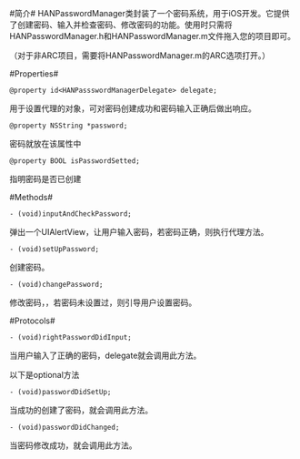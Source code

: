 #简介#
HANPasswordManager类封装了一个密码系统，用于iOS开发。它提供了创建密码、输入并检查密码、修改密码的功能。使用时只需将HANPasswordManager.h和HANPasswordManager.m文件拖入您的项目即可。

（对于非ARC项目，需要将HANPasswordManager.m的ARC选项打开。）

#Properties#

    @property id<HANPassswordManagerDelegate> delegate;
用于设置代理的对象，可对密码创建成功和密码输入正确后做出响应。

    @property NSString *password;

密码就放在该属性中

    @property BOOL isPasswordSetted;
    
指明密码是否已创建

#Methods#

    - (void)inputAndCheckPassword;

弹出一个UIAlertView，让用户输入密码，若密码正确，则执行代理方法。

    - (void)setUpPassword;

创建密码。

    - (void)changePassword;

修改密码，，若密码未设置过，则引导用户设置密码。

#Protocols#

    - (void)rightPasswordDidInput;

当用户输入了正确的密码，delegate就会调用此方法。

以下是optional方法

    - (void)passwordDidSetUp;
    
当成功的创建了密码，就会调用此方法。

    - (void)passwordDidChanged;
    
当密码修改成功，就会调用此方法。
    
